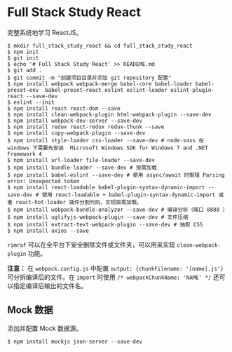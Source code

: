 # Full Stack Study React

完整系统地学习 ReactJS。

```shell
$ mkdir full_stack_study_react && cd full_stack_study_react
$ npm init
$ git init
$ echo '# Full Stack Study React' >> READEME.md
$ git add .
$ git commit -m "创建项目目录并添加 git repository 配置"
$ npm install webpack webpack-merge babel-core babel-loader babel-preset-env  babel-preset-react eslint eslint-loader eslint-plugin-react --save-dev
$ eslint --init
$ npm install react react-dom --save
$ npm install clean-webpack-plugin html-webpack-plugin --save-dev
$ npm install webpack-dev-server --save-dev
$ npm install redux react-redux redux-thunk --save
$ npm install copy-webpack-plugin --save-dev
$ npm install style-loader css-loader --save-dev # node-sass 在 windows 下需要先安装  Microsoft Windows SDK for Windows 7 and .NET Framework 4
$ npm install url-loader file-loader --save-dev
$ npm install bundle-loader --save-dev # 按需加载
$ npm install babel-eslint --save-dev # 使用 async/await 时报错 Parsing error: Unexpected token
$ npm install react-loadable babel-plugin-syntax-dynamic-import --save-dev # 使用 react-loadable + babel-plugin-syntax-dynamic-import 或者 react-hot-loader 插件分割代码，实现按需加载。
$ npm install webpack-bundle-analyzer --save-dev # 编译分析（端口 8888 ）
$ npm install uglifyjs-webpack-plugin --save-dev # 文件压缩
$ npm install extract-text-webpack-plugin --save-dev # 抽取 CSS
$ npm install axios --save
```

`rimraf` 可以在全平台下安全删除文件或文件夹，可以用来实现 `clean-webpack-plugin` 功能。

**注意：** 在 `webpack.config.js` 中配置 `output: {chunkFilename: '[name].js'}` 可分拆编译后的文件。在 `import` 时使用 `/* webpackChunkName: 'NAME' */` 还可以指定编译后输出的文件名。

## Mock 数据

添加并配置 Mock 数据源。

```shell
$ npm install mockjs json-server --save-dev
```